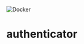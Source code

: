 ![Docker](https://github.com/realestatemanagement/authenticator/workflows/Docker/badge.svg)

# authenticator
